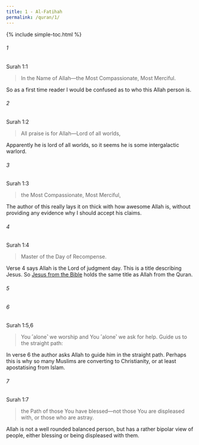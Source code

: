 ```yaml
---
title: 1 - Al-Fatihah
permalink: /quran/1/
---
```


{% include simple-toc.html %}

###### 1

Surah 1:1

> In the Name of Allah—the Most Compassionate, Most Merciful.

So as a first time reader I would be confused as to who this Allah person is. 

###### 2

Surah 1:2

> All praise is for Allah—Lord of all worlds,

Apparently he is lord of all worlds, so it seems he is some intergalactic warlord.

###### 3

Surah 1:3

> the Most Compassionate, Most Merciful, 

The author of this really lays it on thick with how awesome Allah is, without providing any evidence why I should accept his claims.

###### 4

Surah 1:4

> Master of the Day of Recompense. 

Verse 4 says Allah is the Lord of judgment day. This is a title describing Jesus. So [Jesus from the Bible](../jesus-is-allah) holds the same title as Allah from the Quran.

###### 5
###### 6

Surah 1:5,6

> You ˹alone˺ we worship and You ˹alone˺ we ask for help. 
> Guide us to the straight path:

In verse 6 the author asks Allah to guide him in the straight path. Perhaps this is why so many Muslims are converting to Christianity, or at least apostatising from Islam.

###### 7

Surah 1:7

> the Path of those You have blessed—not those You are displeased with, or those who are astray.

Allah is not a well rounded balanced person, but has a rather bipolar view of people, either blessing or being displeased with them.

  



